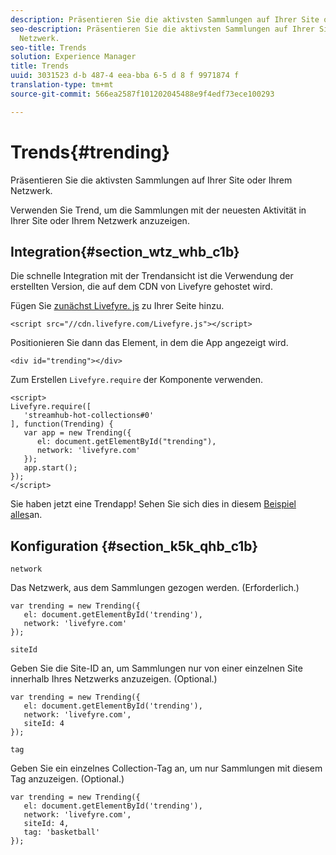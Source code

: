 ```yaml
---
description: Präsentieren Sie die aktivsten Sammlungen auf Ihrer Site oder Ihrem Netzwerk.
seo-description: Präsentieren Sie die aktivsten Sammlungen auf Ihrer Site oder Ihrem
  Netzwerk.
seo-title: Trends
solution: Experience Manager
title: Trends
uuid: 3031523 d-b 487-4 eea-bba 6-5 d 8 f 9971874 f
translation-type: tm+mt
source-git-commit: 566ea2587f101202045488e9f4edf73ece100293

---
```



# Trends{#trending}

Präsentieren Sie die aktivsten Sammlungen auf Ihrer Site oder Ihrem Netzwerk.

Verwenden Sie Trend, um die Sammlungen mit der neuesten Aktivität in Ihrer Site oder Ihrem Netzwerk anzuzeigen.

## Integration{#section_wtz_whb_c1b}

Die schnelle Integration mit der Trendansicht ist die Verwendung der erstellten Version, die auf dem CDN von Livefyre gehostet wird.

Fügen Sie [zunächst Livefyre. js](https://github.com/Livefyre/Livefyre.js) zu Ihrer Seite hinzu.

```
<script src="//cdn.livefyre.com/Livefyre.js"></script> 
```

Positionieren Sie dann das Element, in dem die App angezeigt wird.

```
<div id="trending"></div>
```

Zum Erstellen `Livefyre.require` der Komponente verwenden.

```
<script> 
Livefyre.require([ 
   'streamhub-hot-collections#0' 
], function(Trending) {     
   var app = new Trending({ 
      el: document.getElementById("trending"), 
      network: 'livefyre.com' 
   }); 
   app.start(); 
}); 
</script>
```

Sie haben jetzt eine Trendapp! Sehen Sie sich dies in diesem [Beispiel alles](https://codepen.io/gobengo/pen/GijEy)an.

## Konfiguration {#section_k5k_qhb_c1b}

`network`

Das Netzwerk, aus dem Sammlungen gezogen werden. (Erforderlich.)

```
var trending = new Trending({ 
   el: document.getElementById('trending'), 
   network: 'livefyre.com' 
});
```

`siteId`

Geben Sie die Site-ID an, um Sammlungen nur von einer einzelnen Site innerhalb Ihres Netzwerks anzuzeigen. (Optional.)

```
var trending = new Trending({ 
   el: document.getElementById('trending'), 
   network: 'livefyre.com', 
   siteId: 4 
});
```

`tag`

Geben Sie ein einzelnes Collection-Tag an, um nur Sammlungen mit diesem Tag anzuzeigen. (Optional.)

```
var trending = new Trending({ 
   el: document.getElementById('trending'), 
   network: 'livefyre.com', 
   siteId: 4, 
   tag: 'basketball' 
});
```


